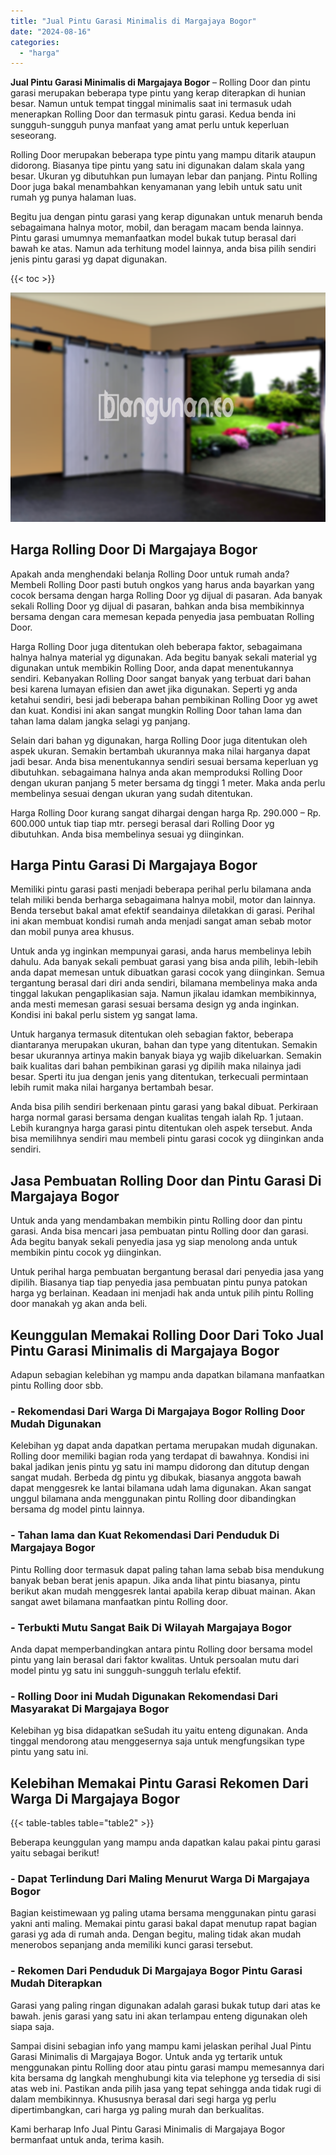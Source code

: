 ```yaml
---
title: "Jual Pintu Garasi Minimalis di Margajaya Bogor"
date: "2024-08-16"
categories: 
  - "harga"
---
```


**Jual Pintu Garasi Minimalis di Margajaya Bogor** – Rolling Door dan pintu garasi merupakan beberapa type pintu yang kerap diterapkan di hunian besar. Namun untuk tempat tinggal minimalis saat ini termasuk udah menerapkan Rolling Door dan termasuk pintu garasi. Kedua benda ini sungguh-sungguh punya manfaat yang amat perlu untuk keperluan seseorang.

Rolling Door merupakan beberapa type pintu yang mampu ditarik ataupun didorong. Biasanya tipe pintu yang satu ini digunakan dalam skala yang besar. Ukuran yg dibutuhkan pun lumayan lebar dan panjang. Pintu Rolling Door juga bakal menambahkan kenyamanan yang lebih untuk satu unit rumah yg punya halaman luas.

Begitu jua dengan pintu garasi yang kerap digunakan untuk menaruh benda sebagaimana halnya motor, mobil, dan beragam macam benda lainnya. Pintu garasi umumnya memanfaatkan model bukak tutup berasal dari bawah ke atas. Namun ada terhitung model lainnya, anda bisa pilih sendiri jenis pintu garasi yg dapat digunakan.

{{< toc >}}

![Jual Pintu Garasi Minimalis di Margajaya Bogor](/images/pintu-garasi-37.png)

## Harga Rolling Door Di Margajaya Bogor

Apakah anda menghendaki belanja Rolling Door untuk rumah anda? Membeli Rolling Door pasti butuh ongkos yang harus anda bayarkan yang cocok bersama dengan harga Rolling Door yg dijual di pasaran. Ada banyak sekali Rolling Door yg dijual di pasaran, bahkan anda bisa membikinnya bersama dengan cara memesan kepada penyedia jasa pembuatan Rolling Door.

Harga Rolling Door juga ditentukan oleh beberapa faktor, sebagaimana halnya halnya material yg digunakan. Ada begitu banyak sekali material yg digunakan untuk membikin Rolling Door, anda dapat menentukannya sendiri. Kebanyakan Rolling Door sangat banyak yang terbuat dari bahan besi karena lumayan efisien dan awet jika digunakan. Seperti yg anda ketahui sendiri, besi jadi beberapa bahan pembikinan Rolling Door yg awet dan kuat. Kondisi ini akan sangat mungkin Rolling Door tahan lama dan tahan lama dalam jangka selagi yg panjang.

Selain dari bahan yg digunakan, harga Rolling Door juga ditentukan oleh aspek ukuran. Semakin bertambah ukurannya maka nilai harganya dapat jadi besar. Anda bisa menentukannya sendiri sesuai bersama keperluan yg dibutuhkan. sebagaimana halnya anda akan memproduksi Rolling Door dengan ukuran panjang 5 meter bersama dg tinggi 1 meter. Maka anda perlu membelinya sesuai dengan ukuran yang sudah ditentukan.

Harga Rolling Door kurang sangat dihargai dengan harga Rp. 290.000 – Rp. 600.000 untuk tiap tiap mtr. persegi berasal dari Rolling Door yg dibutuhkan. Anda bisa membelinya sesuai yg diinginkan.

## Harga Pintu Garasi Di Margajaya Bogor

Memiliki pintu garasi pasti menjadi beberapa perihal perlu bilamana anda telah miliki benda berharga sebagaimana halnya mobil, motor dan lainnya. Benda tersebut bakal amat efektif seandainya diletakkan di garasi. Perihal ini akan membuat kondisi rumah anda menjadi sangat aman sebab motor dan mobil punya area khusus.

Untuk anda yg inginkan mempunyai garasi, anda harus membelinya lebih dahulu. Ada banyak sekali pembuat garasi yang bisa anda pilih, lebih-lebih anda dapat memesan untuk dibuatkan garasi cocok yang diinginkan. Semua tergantung berasal dari diri anda sendiri, bilamana membelinya maka anda tinggal lakukan pengaplikasian saja. Namun jikalau idamkan membikinnya, anda mesti memesan garasi sesuai bersama design yg anda inginkan. Kondisi ini bakal perlu sistem yg sangat lama.

Untuk harganya termasuk ditentukan oleh sebagian faktor, beberapa diantaranya merupakan ukuran, bahan dan type yang ditentukan. Semakin besar ukurannya artinya makin banyak biaya yg wajib dikeluarkan. Semakin baik kualitas dari bahan pembikinan garasi yg dipilih maka nilainya jadi besar. Sperti itu jua dengan jenis yang ditentukan, terkecuali permintaan lebih rumit maka nilai harganya bertambah besar.

Anda bisa pilih sendiri berkenaan pintu garasi yang bakal dibuat. Perkiraan harga normal garasi bersama dengan kualitas tengah ialah Rp. 1 jutaan. Lebih kurangnya harga garasi pintu ditentukan oleh aspek tersebut. Anda bisa memilihnya sendiri mau membeli pintu garasi cocok yg diinginkan anda sendiri.

## Jasa Pembuatan Rolling Door dan Pintu Garasi Di Margajaya Bogor

Untuk anda yang mendambakan membikin pintu Rolling door dan pintu garasi. Anda bisa mencari jasa pembuatan pintu Rolling door dan garasi. Ada begitu banyak sekali penyedia jasa yg siap menolong anda untuk membikin pintu cocok yg diinginkan.

Untuk perihal harga pembuatan bergantung berasal dari penyedia jasa yang dipilih. Biasanya tiap tiap penyedia jasa pembuatan pintu punya patokan harga yg berlainan. Keadaan ini menjadi hak anda untuk pilih pintu Rolling door manakah yg akan anda beli.

## Keunggulan Memakai Rolling Door Dari Toko Jual Pintu Garasi Minimalis di Margajaya Bogor

Adapun sebagian kelebihan yg mampu anda dapatkan bilamana manfaatkan pintu Rolling door sbb.

### \- Rekomendasi Dari Warga Di Margajaya Bogor Rolling Door Mudah Digunakan

Kelebihan yg dapat anda dapatkan pertama merupakan mudah digunakan. Rolling door memiliki bagian roda yang terdapat di bawahnya. Kondisi ini bakal jadikan jenis pintu yg satu ini mampu didorong dan ditutup dengan sangat mudah. Berbeda dg pintu yg dibukak, biasanya anggota bawah dapat menggesrek ke lantai bilamana udah lama digunakan. Akan sangat unggul bilamana anda menggunakan pintu Rolling door dibandingkan bersama dg model pintu lainnya.

### \- Tahan lama dan Kuat Rekomendasi Dari Penduduk Di Margajaya Bogor

Pintu Rolling door termasuk dapat paling tahan lama sebab bisa mendukung banyak beban berat jenis apapun. Jika anda lihat pintu biasanya, pintu berikut akan mudah menggesrek lantai apabila kerap dibuat mainan. Akan sangat awet bilamana manfaatkan pintu Rolling door.

### \- Terbukti Mutu Sangat Baik Di Wilayah Margajaya Bogor

Anda dapat memperbandingkan antara pintu Rolling door bersama model pintu yang lain berasal dari faktor kwalitas. Untuk persoalan mutu dari model pintu yg satu ini sungguh-sungguh terlalu efektif.

### \- Rolling Door ini Mudah Digunakan Rekomendasi Dari Masyarakat Di Margajaya Bogor

Kelebihan yg bisa didapatkan seSudah itu yaitu enteng digunakan. Anda tinggal mendorong atau menggesernya saja untuk mengfungsikan type pintu yang satu ini.

## Kelebihan Memakai Pintu Garasi Rekomen Dari Warga Di Margajaya Bogor

{{< table-tables table="table2" >}}

Beberapa keunggulan yang mampu anda dapatkan kalau pakai pintu garasi yaitu sebagai berikut!

### \- Dapat Terlindung Dari Maling Menurut Warga Di Margajaya Bogor

Bagian keistimewaan yg paling utama bersama menggunakan pintu garasi yakni anti maling. Memakai pintu garasi bakal dapat menutup rapat bagian garasi yg ada di rumah anda. Dengan begitu, maling tidak akan mudah menerobos sepanjang anda memiliki kunci garasi tersebut.

### \- Rekomen Dari Penduduk Di Margajaya Bogor Pintu Garasi Mudah Diterapkan

Garasi yang paling ringan digunakan adalah garasi bukak tutup dari atas ke bawah. jenis garasi yang satu ini akan terlampau enteng digunakan oleh siapa saja.

Sampai disini sebagian info yang mampu kami jelaskan perihal Jual Pintu Garasi Minimalis di Margajaya Bogor. Untuk anda yg tertarik untuk menggunakan pintu Rolling door atau pintu garasi mampu memesannya dari kita bersama dg langkah menghubungi kita via telephone yg tersedia di sisi atas web ini. Pastikan anda pilih jasa yang tepat sehingga anda tidak rugi di dalam membikinnya. Khususnya berasal dari segi harga yg perlu dipertimbangkan, cari harga yg paling murah dan berkualitas.

Kami berharap Info Jual Pintu Garasi Minimalis di Margajaya Bogor bermanfaat untuk anda, terima kasih.
